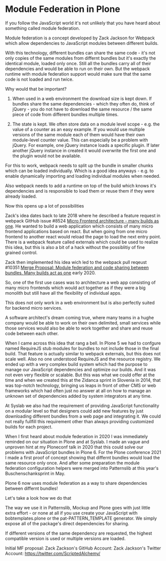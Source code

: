 # Module Federation in Plone

If you follow the JavaScript world it's not unlikely that you have heard about something called module federation.

Module federation is a concept developed by Zack Jackson for Webpack which allow dependencies to JavaScript modules between different builds.

With this technology, different bundles can share the same code - it's not only copies of the same modules from differnt bundles but it's exactly the identical module, loaded only once. Still all the bundles carry all of their dependencies and would be able to run on their own. But the webpack runtime with module federation support would make sure that the same code is not loaded and run twice.


Why would that be important?

1) When used in a web environment the download size is kept down. If bundles share the same dependencies - which they often do, think of jQuery - you do not have to download the same resource / the same piece of code from different bundles multiple times.

2) The state is kept. We often store data on a module level scope - e.g. the value of a counter as an easy example. If you would use multiple versions of the same module each of them would have their own module-level counter value.
This can especially be a problem with jQuery. For example, one jQuery instance loads a specific plugin. If later another jQuery instance in created it would overwrite the first one and the plugin would not be available.

For this to work, webpack needs to split up the bundle in smaller chunks which can be loaded individually. Which is a good idea anyways - e.g. to enable dynamically importing and loading individual modules when needed.

Also webpack needs to add a runtime on top of the build which knows it's dependencies and is responsible to load them or reuse them if they were already loaded.


Now this opens up a lot of possibilities

Zack's idea dates back to late 2018 where he described a feature request in webpack GitHub issue #8524 [Micro Frontend architecture - many builds as one](https://github.com/webpack/webpack/issues/8524). He wanted to build a web application which consists of many micro frontend applications based on react. But when going from one micro frontend to another react would reload the page to load the next entry point. There is a webpack feature called externals which could be used to realize this idea, but this is also a bit of a hack without the possiblitiy of fine grained control.

Zack then implemented his idea wich led to the webpack pull reqeust #10351 [Merge Proposal: Module federation and code sharing between bundles. Many builds act as one](https://github.com/webpack/webpack/issues/10352) early 2020.

So, one of the first use cases was to architecture a web app consisting of many micro frontends which would act together as if they were a big monolith but still have all the flexibility of individual apps.

This does not only work in a web environment but is also perfectly suited for backend micro services.

A software architect's dream coming true, where many teams in a hughe company would be able to work on their own delimited, small services while those services would also be able to work together and share and reuse code between each other.

When I came across this idea that rang a bell. In Plone 5 we had to confgure named RequireJS stub modules for bundles to not include those in the final build. That feature is actually similar to webpack externals, but this does not scale well. Also no one understood RequireJS and the resource registry. We ended up with a very complex build system which had the purpose to manage our JavaScript dependencies and optimize our builds. And it was not even very flexible or scalable. But this was what we could offer at the time and when we created this at the Zidanca sprint in Slovenia in 2014, that was top-notch technology, bringing us leaps in front of other CMS or web frameworks which had often just no answer at all on how to manage an unknown set of dependencies added by system integrators at any time.

At Syslab we also had the requirement of providing JavaScript functionality on a modular level so that designers could add new features by just downloading different bundles from a web page and integrating it. We could not really fullfill this requirement other than always providing customized builds for each project.

When I first heard about module federation in 2020 I was immediately reminded on our situation in Plone and at Syslab. I made an vague and unproven hint at my Ploneconf talk in 2020 that this could solve our problems with JavaScript bundles in Plone 6. For the Plone conference 2021 I made a first proof of concept showing that differnt bundles would load the same resource only once. And after some preparation the module federation configuration helpers were merged into Patternslib at this year's Buschenschanksprint in May.

Plone 6 now uses module federation as a way to share dependencies between differnt bundles!


Let's take a look how we do that

The way we use it in Patternslib, Mockup and Plone goes with just little extra effort - or none at all if you use create your JavaScript with bobtemplates.plone or the pat-PATTERN_TEMPLATE generator. We simply expose all of the package's direct dependencies for sharing.

If different versions of the same dependency are requested, the highest compatible version is used or multiple versions are loaded.




Initial MF proposal:
Zack Zackson's GitHub Account:
Zack Jackson's Twitter Account: https://twitter.com/ScriptedAlchemy/



